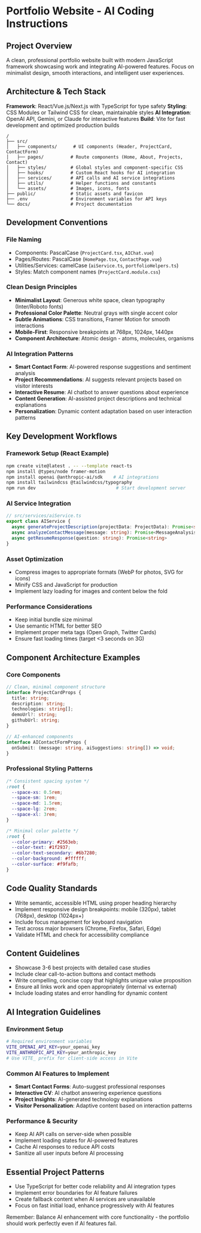 # Portfolio Website - AI Coding Instructions

## Project Overview
A clean, professional portfolio website built with modern JavaScript framework showcasing work and integrating AI-powered features. Focus on minimalist design, smooth interactions, and intelligent user experiences.

## Architecture & Tech Stack
**Framework**: React/Vue.js/Next.js with TypeScript for type safety
**Styling**: CSS Modules or Tailwind CSS for clean, maintainable styles
**AI Integration**: OpenAI API, Gemini, or Claude for interactive features
**Build**: Vite for fast development and optimized production builds

```
/
├── src/
│   ├── components/      # UI components (Header, ProjectCard, ContactForm)
│   ├── pages/          # Route components (Home, About, Projects, Contact)
│   ├── styles/         # Global styles and component-specific CSS
│   ├── hooks/          # Custom React hooks for AI integration
│   ├── services/       # API calls and AI service integrations
│   ├── utils/          # Helper functions and constants
│   └── assets/         # Images, icons, fonts
├── public/             # Static assets and favicon
├── .env                # Environment variables for API keys
└── docs/               # Project documentation
```

## Development Conventions

### File Naming
- Components: PascalCase (`ProjectCard.tsx`, `AIChat.vue`)
- Pages/Routes: PascalCase (`HomePage.tsx`, `ContactPage.vue`)
- Utilities/Services: camelCase (`aiService.ts`, `portfolioHelpers.ts`)
- Styles: Match component names (`ProjectCard.module.css`)

### Clean Design Principles
- **Minimalist Layout**: Generous white space, clean typography (Inter/Roboto fonts)
- **Professional Color Palette**: Neutral grays with single accent color
- **Subtle Animations**: CSS transitions, Framer Motion for smooth interactions
- **Mobile-First**: Responsive breakpoints at 768px, 1024px, 1440px
- **Component Architecture**: Atomic design - atoms, molecules, organisms

### AI Integration Patterns
- **Smart Contact Form**: AI-powered response suggestions and sentiment analysis
- **Project Recommendations**: AI suggests relevant projects based on visitor interests
- **Interactive Resume**: AI chatbot to answer questions about experience
- **Content Generation**: AI-assisted project descriptions and technical explanations
- **Personalization**: Dynamic content adaptation based on user interaction patterns

## Key Development Workflows

### Framework Setup (React Example)
```bash
npm create vite@latest . -- --template react-ts
npm install @types/node framer-motion
npm install openai @anthropic-ai/sdk    # AI integrations
npm install tailwindcss @tailwindcss/typography
npm run dev                              # Start development server
```

### AI Service Integration
```typescript
// src/services/aiService.ts
export class AIService {
  async generateProjectDescription(projectData: ProjectData): Promise<string>
  async analyzeContactMessage(message: string): Promise<MessageAnalysis>
  async getResumeResponse(question: string): Promise<string>
}
```

### Asset Optimization
- Compress images to appropriate formats (WebP for photos, SVG for icons)
- Minify CSS and JavaScript for production
- Implement lazy loading for images and content below the fold

### Performance Considerations
- Keep initial bundle size minimal
- Use semantic HTML for better SEO
- Implement proper meta tags (Open Graph, Twitter Cards)
- Ensure fast loading times (target <3 seconds on 3G)

## Component Architecture Examples

### Core Components
```typescript
// Clean, minimal component structure
interface ProjectCardProps {
  title: string;
  description: string;
  technologies: string[];
  demoUrl?: string;
  githubUrl: string;
}

// AI-enhanced components
interface AIContactFormProps {
  onSubmit: (message: string, aiSuggestions: string[]) => void;
}
```

### Professional Styling Patterns
```css
/* Consistent spacing system */
:root {
  --space-xs: 0.5rem;
  --space-sm: 1rem;
  --space-md: 1.5rem;
  --space-lg: 2rem;
  --space-xl: 3rem;
}

/* Minimal color palette */
:root {
  --color-primary: #2563eb;
  --color-text: #1f2937;
  --color-text-secondary: #6b7280;
  --color-background: #ffffff;
  --color-surface: #f9fafb;
}
```

## Code Quality Standards
- Write semantic, accessible HTML using proper heading hierarchy
- Implement responsive design breakpoints: mobile (320px), tablet (768px), desktop (1024px+)
- Include focus management for keyboard navigation
- Test across major browsers (Chrome, Firefox, Safari, Edge)
- Validate HTML and check for accessibility compliance

## Content Guidelines
- Showcase 3-6 best projects with detailed case studies
- Include clear call-to-action buttons and contact methods
- Write compelling, concise copy that highlights unique value proposition
- Ensure all links work and open appropriately (internal vs external)
- Include loading states and error handling for dynamic content

## AI Integration Guidelines

### Environment Setup
```bash
# Required environment variables
VITE_OPENAI_API_KEY=your_openai_key
VITE_ANTHROPIC_API_KEY=your_anthropic_key
# Use VITE_ prefix for client-side access in Vite
```

### Common AI Features to Implement
- **Smart Contact Forms**: Auto-suggest professional responses
- **Interactive CV**: AI chatbot answering experience questions  
- **Project Insights**: AI-generated technology explanations
- **Visitor Personalization**: Adaptive content based on interaction patterns

### Performance & Security
- Keep AI API calls on server-side when possible
- Implement loading states for AI-powered features
- Cache AI responses to reduce API costs
- Sanitize all user inputs before AI processing

## Essential Project Patterns
- Use TypeScript for better code reliability and AI integration types
- Implement error boundaries for AI feature failures
- Create fallback content when AI services are unavailable
- Focus on fast initial load, enhance progressively with AI features

Remember: Balance AI enhancement with core functionality - the portfolio should work perfectly even if AI features fail.